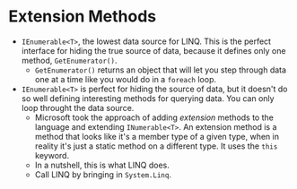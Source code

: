 # Extension Methods

* `IEnumerable<T>`, the lowest data source for LINQ. This is the perfect interface for hiding the true source of data, because it defines only one method, `GetEnumerator()`.
    * `GetEnumerator()` returns an object that will let you step through data one at a time like you would do in a `foreach` loop.
* `IEnumerable<T>` is perfect for hiding the source of data, but it doesn't do so well defining interesting methods for querying data. You can only loop throught the data source.
    * Microsoft took the approach of adding *extension* methods to the language and extending `INumerable<T>`. An extension method is a method that looks like it's a member type of a given type, when in reality it's just a static method on a different type. It uses the `this` keyword.
    * In a nutshell, this is what LINQ does.
    * Call LINQ by bringing in `System.Linq`. 
